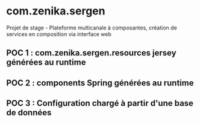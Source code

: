 # com.zenika.sergen
Projet de stage - Plateforme multicanale à composantes, création de services en composition via interface web

## POC 1 : com.zenika.sergen.resources jersey générées au runtime

## POC 2 : components Spring générées au runtime


## POC 3 : Configuration chargé à partir d'une base de données
